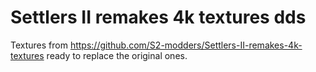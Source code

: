 # Settlers II remakes 4k textures dds
 Textures from https://github.com/S2-modders/Settlers-II-remakes-4k-textures ready to replace the original ones.

